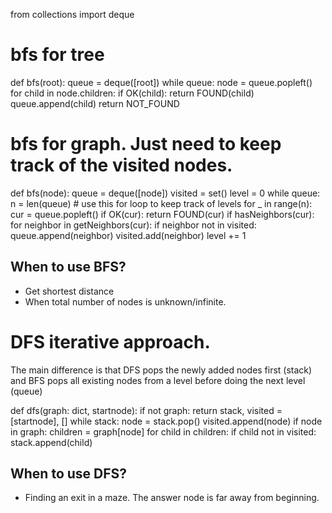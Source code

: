 from collections import deque
# bfs for tree
def bfs(root):
    queue = deque([root])
    while queue:
        node = queue.popleft()
        for child in node.children:
            if OK(child):
                return FOUND(child)
            queue.append(child)
    return NOT_FOUND

# bfs for graph. Just need to keep track of the visited nodes.
def bfs(node):
    queue = deque([node])
    visited = set()
    level = 0
    while queue:
        n = len(queue)
        # use this for loop to keep track of levels
        for _ in range(n):
            cur = queue.popleft()
            if OK(cur):
                return FOUND(cur)
            if hasNeighbors(cur):
                for neighbor in getNeighbors(cur):
                    if neighbor not in visited:
                        queue.append(neighbor)
                        visited.add(neighbor)
        level += 1

## When to use BFS? 
- Get shortest distance
- When total number of nodes is unknown/infinite.

# DFS iterative approach.
The main difference is that DFS pops the newly added nodes first (stack) and BFS pops all existing nodes from a level before doing the next level (queue)

def dfs(graph: dict, startnode):
    if not graph:
        return
    stack, visited = [startnode], []
    while stack:
        node = stack.pop()
        visited.append(node)
        if node in graph:
            children = graph[node]
            for child in children:
                if child not in visited:
                    stack.append(child)

## When to use DFS?
- Finding an exit in a maze. The answer node is far away from beginning.